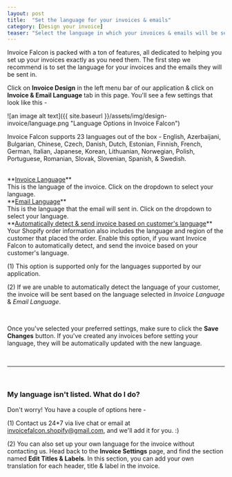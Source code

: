 ```yaml
---
layout: post
title:  "Set the language for your invoices & emails"
category: [Design your invoice]
teaser: "Select the language in which your invoices & emails will be sent."
---
```


Invoice Falcon is packed with a ton of features, all dedicated to helping you set up your invoices exactly as you need them. The first step we recommend is to set the language for your invoices and the emails they will be sent in.

Click on **Invoice Design** in the left menu bar of our application & click on **Invoice & Email Language** tab in this page. You'll see a few settings that look like this -

![an image alt text]({{ site.baseurl }}/assets/img/design-invoice/language.png "Language Options in Invoice Falcon")

Invoice Falcon supports 23 languages out of the box - English, Azerbaijani, Bulgarian, Chinese, Czech, Danish, Dutch, Estonian, Finnish, French, German, Italian, Japanese, Korean, Lithuanian, Norwegian, Polish, Portuguese, Romanian, Slovak, Slovenian, Spanish, & Swedish.

<br/>
**<u>Invoice Language</u>**
<br/>
This is the language of the invoice. Click on the dropdown to select your language.

<br/>
**<u>Email Language</u>**
<br/>
This is the language that the email will sent in. Click on the dropdown to select your language.

<br/>
**<u>Automatically detect & send invoice based on customer's language</u>**
<br/>
Your Shopify order information also includes the language and region of the customer that placed the order. Enable this option, if you want Invoice Falcon to automatically detect, and send the invoice based on your customer's language.

(1) This option is supported only for the languages supported by our application.

(2) If we are unable to automatically detect the language of your customer, the invoice will be sent based on the language selected in _Invoice Language_ & _Email Language_.

<br/>

Once you've selected your preferred settings, make sure to click the **Save Changes** button. If you've created any invoices before setting your language, they will be automatically updated with the new language.

<br/>
<hr/>
<br/>


### My language isn't listed. What do I do?
Don't worry! You have a couple of options here -

(1) Contact us 24*7 via live chat or email at invoicefalcon.shopify@gmail.com, and we'll add it for you. :)

(2) You can also set up your own language for the invoice without contacting us. Head back to the __Invoice Settings__ page, and find the section named __Edit Titles & Labels__. In this section, you can add your own translation for each header, title & label in the invoice.
